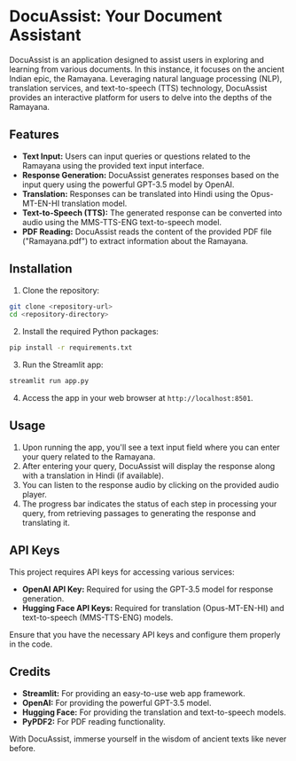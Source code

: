 # DocuAssist: Your Document Assistant

DocuAssist is an application designed to assist users in exploring and learning from various documents. In this instance, it focuses on the ancient Indian epic, the Ramayana. Leveraging natural language processing (NLP), translation services, and text-to-speech (TTS) technology, DocuAssist provides an interactive platform for users to delve into the depths of the Ramayana.

## Features

- **Text Input:** Users can input queries or questions related to the Ramayana using the provided text input interface.
- **Response Generation:** DocuAssist generates responses based on the input query using the powerful GPT-3.5 model by OpenAI.
- **Translation:** Responses can be translated into Hindi using the Opus-MT-EN-HI translation model.
- **Text-to-Speech (TTS):** The generated response can be converted into audio using the MMS-TTS-ENG text-to-speech model.
- **PDF Reading:** DocuAssist reads the content of the provided PDF file ("Ramayana.pdf") to extract information about the Ramayana.

## Installation

1. Clone the repository:

```sh
git clone <repository-url>
cd <repository-directory>
```

2. Install the required Python packages:

```sh
pip install -r requirements.txt
```

3. Run the Streamlit app:

```sh
streamlit run app.py
```

4. Access the app in your web browser at `http://localhost:8501`.

## Usage

1. Upon running the app, you'll see a text input field where you can enter your query related to the Ramayana.
2. After entering your query, DocuAssist will display the response along with a translation in Hindi (if available).
3. You can listen to the response audio by clicking on the provided audio player.
4. The progress bar indicates the status of each step in processing your query, from retrieving passages to generating the response and translating it.

## API Keys

This project requires API keys for accessing various services:

- **OpenAI API Key:** Required for using the GPT-3.5 model for response generation.
- **Hugging Face API Keys:** Required for translation (Opus-MT-EN-HI) and text-to-speech (MMS-TTS-ENG) models.

Ensure that you have the necessary API keys and configure them properly in the code.

## Credits

- **Streamlit:** For providing an easy-to-use web app framework.
- **OpenAI:** For providing the powerful GPT-3.5 model.
- **Hugging Face:** For providing the translation and text-to-speech models.
- **PyPDF2:** For PDF reading functionality.

With DocuAssist, immerse yourself in the wisdom of ancient texts like never before.
